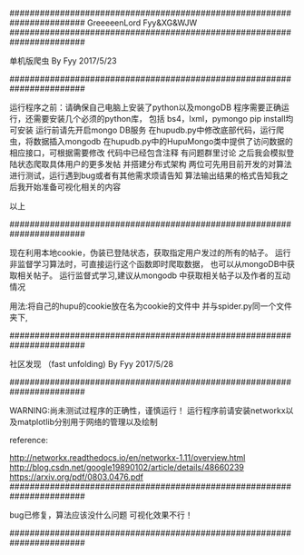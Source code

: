 ####################################################################### 
GreeeeenLord
Fyy&amp;XG&amp;WJW
#######################################################################

单机版爬虫 By Fyy 2017/5/23

#######################################################################

运行程序之前：请确保自己电脑上安装了python以及mongoDB
程序需要正确运行，还需要安装几个必须的python库， 包括 bs4，lxml，pymongo
pip install均可安装
运行前请先开启mongo DB服务
在hupudb.py中修改底部代码，运行爬虫，将数据插入mongodb
在hupudb.py中的HupuMongo类中提供了访问数据的相应接口，可根据需要修改
代码中已经包含注释
有问题群里讨论
之后我会模拟登陆状态爬取具体用户的更多发帖
并搭建分布式架构
两位可先用目前开发的对算法进行测试，运行遇到bug或者有其他需求烦请告知
算法输出结果的格式告知我之后我开始准备可视化相关的内容

以上

#######################################################################

现在利用本地cookie，伪装已登陆状态，获取指定用户发过的所有的帖子。
运行非监督学习算法时，可直接运行这个函数即时爬取数据，
也可以从mongoDB中获取相关帖子。
运行监督式学习,建议从mongodb 中获取相关帖子以及作者的互动情况

用法:将自己的hupu的cookie放在名为cookie的文件中
并与spider.py同一个文件夹下,

#######################################################################

社区发现 （fast unfolding) By Fyy 2017/5/28

#######################################################################

WARNING:尚未测试过程序的正确性，谨慎运行！
运行程序前请安装networkx以及matplotlib分别用于网络的管理以及绘制

reference:

http://networkx.readthedocs.io/en/networkx-1.11/overview.html
http://blog.csdn.net/google19890102/article/details/48660239
https://arxiv.org/pdf/0803.0476.pdf
#######################################################################

bug已修复，算法应该没什么问题
可视化效果不行！

#######################################################################
